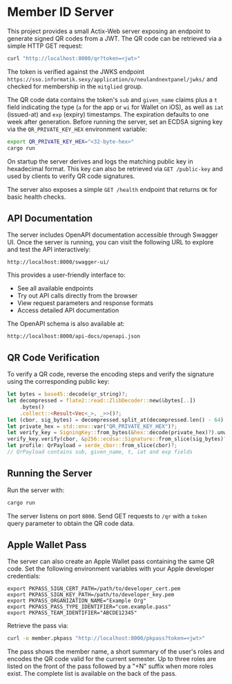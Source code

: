 # Member ID Server

This project provides a small Actix-Web server exposing an endpoint to
generate signed QR codes from a JWT. The QR code can be retrieved via a simple
HTTP GET request:

```bash
curl "http://localhost:8000/qr?token=<jwt>"
```

The token is verified against the JWKS endpoint
`https://sso.informatik.sexy/application/o/neulandnextpanel/jwks/` and checked
for membership in the `mitglied` group.

The QR code data contains the token's `sub` and `given_name` claims plus a `t`
field indicating the type (`a` for the app or `wi` for Wallet on iOS),
as well as `iat` (issued-at) and `exp` (expiry) timestamps. The expiration
defaults to one week after generation. Before running the server, set an ECDSA
signing key via
the `QR_PRIVATE_KEY_HEX` environment variable:

```bash
export QR_PRIVATE_KEY_HEX="<32-byte-hex>"
cargo run
```

On startup the server derives and logs the matching public key in hexadecimal
format. This key can also be retrieved via `GET /public-key` and used by
clients to verify QR code signatures.

The server also exposes a simple `GET /health` endpoint that returns `OK` for
basic health checks.

## API Documentation

The server includes OpenAPI documentation accessible through Swagger UI. Once the server is running, you can visit the following URL to explore and test the API interactively:

```
http://localhost:8000/swagger-ui/
```

This provides a user-friendly interface to:
- See all available endpoints
- Try out API calls directly from the browser
- View request parameters and response formats
- Access detailed API documentation

The OpenAPI schema is also available at:

```
http://localhost:8000/api-docs/openapi.json
```

## QR Code Verification

To verify a QR code, reverse the encoding steps and verify the signature using
the corresponding public key:

```rust
let bytes = base45::decode(qr_string)?;
let decompressed = flate2::read::ZlibDecoder::new(&bytes[..])
    .bytes()
    .collect::<Result<Vec<_>, _>>()?;
let (cbor, sig_bytes) = decompressed.split_at(decompressed.len() - 64);
let private_hex = std::env::var("QR_PRIVATE_KEY_HEX")?;
let verify_key = SigningKey::from_bytes(&hex::decode(private_hex)?).unwrap().verifying_key();
verify_key.verify(cbor, &p256::ecdsa::Signature::from_slice(sig_bytes)?)?;
let profile: QrPayload = serde_cbor::from_slice(cbor)?;
// QrPayload contains sub, given_name, t, iat and exp fields
```

## Running the Server

Run the server with:

```bash
cargo run
```

The server listens on port `8000`. Send GET requests to `/qr` with a `token`
query parameter to obtain the QR code data.

## Apple Wallet Pass

The server can also create an Apple Wallet pass containing the same QR code. Set
the following environment variables with your Apple developer credentials:

```
export PKPASS_SIGN_CERT_PATH=/path/to/developer_cert.pem
export PKPASS_SIGN_KEY_PATH=/path/to/developer_key.pem
export PKPASS_ORGANIZATION_NAME="Example Org"
export PKPASS_PASS_TYPE_IDENTIFIER="com.example.pass"
export PKPASS_TEAM_IDENTIFIER="ABCDE12345"
```

Retrieve the pass via:

```bash
curl -o member.pkpass "http://localhost:8000/pkpass?token=<jwt>"
```

The pass shows the member name, a short summary of the user's roles and encodes
the QR code valid for the current semester. Up to three roles are listed on the
front of the pass followed by a "+N" suffix when more roles exist. The complete
list is available on the back of the pass.
